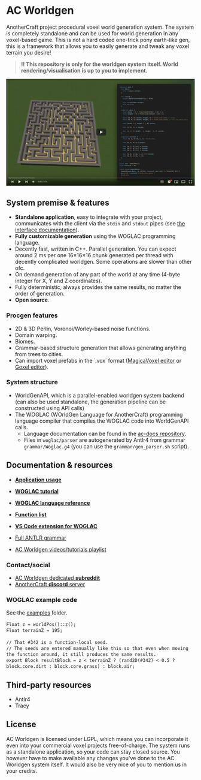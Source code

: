 # AC Worldgen
AnotherCraft project procedural voxel world generation system. The system is completely standalone and can be used for world generation in any voxel-based game. This is not a hard coded one-trick pony earth-like gen, this is a framework that allows you to easily generate and tweak any voxel terrain you desire!

> **!! This repository is only for the worldgen system itself. World rendering/visualisation is up to you to implement.**

[![AC Worldgen Youtube Playlist](img/video.png)](https://www.youtube.com/watch?v=2J9Yz_xckP0&list=PL1ORR7k1MR2G_tjmxt4GLn3EXZbd9JuSn&index=1)

## System premise & features
* **Standalone application**, easy to integrate with your project, communicates with the client via the `stdin` and `stdout` pipes (see [the interface documentation](docs/app_interface.md)).
* **Fully customizable generation** using the WOGLAC programming language.
* Decently fast, written in C++. Parallel generation. You can expect around 2 ms per one 16×16×16 chunk generated per thread with decently complicated worldgen. Some operations are slower than other ofc.
* On demand generation of any part of the world at any time (4-byte integer for X, Y and Z coordinates).
* Fully deterministic, always provides the same results, no matter the order of generation.
* **Open source**.

### Procgen features
* 2D & 3D Perlin, Voronoi/Worley-based noise functions.
* Domain warping.
* Biomes.
* Grammar-based structure generation that allows generating anything from trees to cities.
* Can import voxel prefabs in the ˙.vox˙ format ([MagicaVoxel editor](https://ephtracy.github.io/) or [Goxel editor](https://goxel.xyz/)).

### System structure
* WorldGenAPI, which is a parallel-enabled worldgen system backend (can also be used standalone, the generation pipeline can be constructed using API calls)
* The WOGLAC (WOrldGen Language for AnotherCraft) programming language compiler that compiles the WOGLAC code into WorldGenAPI calls.
  * Language documentation can be found in the [ac-docs repository](https://github.com/AnotherCraft/ac-docs/tree/master/woglac).
  * Files in `woglac/parser` are autogenerated by Antlr4 from grammar `grammar/Woglac.g4` (you can use the `grammar/gen_parser.sh` script).
  

## Documentation & resources
* **[Application usage](docs/app_interface.md)**
* **[WOGLAC tutorial](docs/tutorial/README.md)**
* **[WOGLAC language reference](docs/woglac_reference.md)**
* **[Function list](docs/function_list.md)**
* **[VS Code extension for WOGLAC](https://github.com/AnotherCraft/ac-woglac-vscode)**


* [Full ANTLR grammar](grammar/Woglac.g4)
* [AC Worldgen videos/tutorials playlist](https://youtube.com/playlist?list=PL1ORR7k1MR2G_tjmxt4GLn3EXZbd9JuSn)

### Contact/social
* [AC Worldgen dedicated **subreddit**](https://www.reddit.com/r/acworldgen/)
* [AnotherCraft **discord** server](https://discord.gg/anothercraft)

### WOGLAC example code
See the [examples](examples) folder.
```WOGLAC
Float z = worldPos()::z();
Float terrainZ = 195;

// That #342 is a function-local seed.
// The seeds are entered manually like this so that even when moving the function around, it still produces the same results. 
export Block resultBlock = z < terrainZ ? (rand2D(#342) < 0.5 ? block.core.dirt : block.core.grass) : block.air;
```

## Third-party resources
* Antlr4
* Tracy

## License
AC Worldgen is licensed under LGPL, which means you can incorporate it even into your commercial voxel projects free-of-charge. The system runs as a standalone application, so your code can stay closed source. You however have to make available any changes you've done to the AC Worldgen system itself. It would also be very nice of you to mention us in your credits.